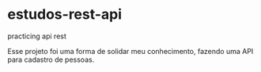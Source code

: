 # estudos-rest-api
 practicing api rest

Esse projeto foi uma forma de solidar meu conhecimento, fazendo uma API para cadastro de pessoas.
